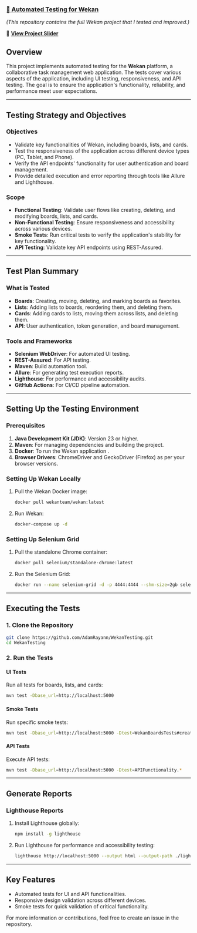        
### [🚀 Automated Testing for Wekan](https://github.com/AdamRayann/wekan.git)  
_(This repository contains the full Wekan project that I tested and improved.)_

 
🔗 **[View Project Slider](https://www.canva.com/design/DAGcopMyqhw/z9_hz2oMJMCBA8rW1cyOQg/view?utm_content=DAGcopMyqhw&utm_campaign=designshare&utm_medium=link2&utm_source=uniquelinks&utlId=h1e4dfc1088)**  

## **Overview**
This project implements automated testing for the **Wekan** platform, a collaborative task management web application. The tests cover various aspects of the application, including UI testing, responsiveness, and API testing. The goal is to ensure the application's functionality, reliability, and performance meet user expectations.

---

## **Testing Strategy and Objectives**
 
### **Objectives** 
- Validate key functionalities of Wekan, including boards, lists, and cards.
- Test the responsiveness of the application across different device types (PC, Tablet, and Phone).
- Verify the API endpoints' functionality for user authentication and board management.
- Provide detailed execution and error reporting through tools like Allure and Lighthouse.

### **Scope**
- **Functional Testing**: Validate user flows like creating, deleting, and modifying boards, lists, and cards.
- **Non-Functional Testing**: Ensure responsiveness and accessibility across various devices.
- **Smoke Tests**: Run critical tests to verify the application's stability for key functionality.
- **API Testing**: Validate key API endpoints using REST-Assured.
 
---

## **Test Plan Summary**

### **What is Tested**
- **Boards**: Creating, moving, deleting, and marking boards as favorites.
- **Lists**: Adding lists to boards, reordering them, and deleting them.
- **Cards**: Adding cards to lists, moving them across lists, and deleting them.
- **API**: User authentication, token generation, and board management.

### **Tools and Frameworks**
- **Selenium WebDriver**: For automated UI testing.
- **REST-Assured**: For API testing.
- **Maven**: Build automation tool.
- **Allure**: For generating test execution reports.
- **Lighthouse**: For performance and accessibility audits.
- **GitHub Actions**: For CI/CD pipeline automation.

---

## **Setting Up the Testing Environment**

### **Prerequisites**
1. **Java Development Kit (JDK)**: Version 23 or higher.
2. **Maven**: For managing dependencies and building the project.
3. **Docker**: To run the Wekan application .
4. **Browser Drivers**: ChromeDriver and GeckoDriver (Firefox) as per your browser versions.


### **Setting Up Wekan Locally**
1. Pull the Wekan Docker image:
   ```bash
   docker pull wekanteam/wekan:latest
   ```
2. Run Wekan:
   ```bash
   docker-compose up -d
   ```

### **Setting Up Selenium Grid**
1. Pull the standalone Chrome container:
   ```bash
   docker pull selenium/standalone-chrome:latest
   ```
2. Run the Selenium Grid:
   ```bash
   docker run --name selenium-grid -d -p 4444:4444 --shm-size=2gb selenium/standalone-chrome:latest
   ```

---

## **Executing the Tests**

### **1. Clone the Repository**
```bash
git clone https://github.com/AdamRayann/WekanTesting.git
cd WekanTesting
```

### **2. Run the Tests**

#### **UI Tests**
Run all tests for boards, lists, and cards:
```bash
mvn test -Dbase_url=http://localhost:5000
```

#### **Smoke Tests**
Run specific smoke tests:
```bash
mvn test -Dbase_url=http://localhost:5000 -Dtest=WekanBoardsTests#creatingBoardTest
```

#### **API Tests**
Execute API tests:
```bash
mvn test -Dbase_url=http://localhost:5000 -Dtest=APIFunctionality.*
```

---

## **Generate Reports**

### **Lighthouse Reports**
1. Install Lighthouse globally:
   ```bash
   npm install -g lighthouse
   ```
2. Run Lighthouse for performance and accessibility testing:
   ```bash
   lighthouse http://localhost:5000 --output html --output-path ./lighthouse-report.html
   ```

---

## **Key Features**
- Automated tests for UI and API functionalities.
- Responsive design validation across different devices.
- Smoke tests for quick validation of critical functionality.

For more information or contributions, feel free to create an issue in the repository.
